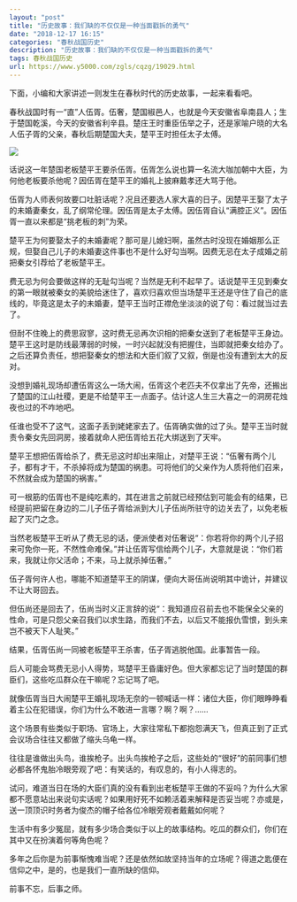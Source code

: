 ```yaml
---
layout: "post"
title: "历史故事：我们缺的不仅仅是一种当面戳拆的勇气"
date: "2018-12-17 16:15"
categories: "春秋战国历史"
description: "历史故事：我们缺的不仅仅是一种当面戳拆的勇气"
tags: 春秋战国历史
url: https://www.y5000.com/zgls/cqzg/19029.html
---
```






下面，小编和大家讲述一则发生在春秋时代的历史故事，一起来看看吧。

春秋战国时有一“直”人伍胥。伍奢，楚国椒邑人，也就是今天安徽省阜南县人；生于楚国乾溪，今天的安徽省利辛县。楚庄王时重臣伍举之子，还是家喻户晓的大名人伍子胥的父亲，春秋后期楚国大夫，楚平王时担任太子太傅。

![](https://img.y5000.com/uploads/allimg/170411/6-1F411135AVV.jpg)

话说这一年楚国老板楚平王要杀伍胥。伍胥怎么说也算一名流大咖加朝中大臣，为何他老板要杀他呢？因伍胥在楚平王的婚礼上披麻戴孝还大骂于他。

伍胥为人师表何故要口吐脏话呢？况且还要选人家大喜的日子。因楚平王娶了太子的未婚妻秦女，乱了纲常伦理。因伍胥是太子太傅。因伍胥自认“满腔正义”。因伍胥一直以来都是“挑老板的刺”为荣。

楚平王为何要娶太子的未婚妻呢？那可是儿媳妇啊，虽然古时没现在婚姻那么正规，但娶自己儿子的未婚妻这件事也不是什么好勾当啊。因费无忌在太子成婚之前把秦女引荐给了老板楚平王。

费无忌为何会要做这样的无耻勾当呢？当然是无利不起早了。话说楚平王见到秦女的第一眼就被秦女的美貌给迷住了，喜欢归喜欢但当场楚平王还是守住了自己的底线的，毕竟这是太子的未婚妻，楚平王当时正襟危坐淡淡的说了句：看过就当过去了。

但耐不住晚上的费思寂寥，这时费无忌再次识相的把秦女送到了老板楚平王身边。楚平王这时是防线最薄弱的时候，一时兴起就没有把握住，当即就把秦女给办了。之后还算负责任，想把娶秦女的想法和大臣们叙了又叙，倒是也没有遭到太大的反对。

没想到婚礼现场却遭伍胥这么一场大闹，伍胥这个老匹夫不仅拿出了先帝，还搬出了楚国的江山社稷，更是不给楚平王一点面子。估计这人生三大喜之一的洞房花烛夜也过的不咋地吧。

任谁也受不了这气，这面子丢到姥姥家去了。伍胥确实做的过了头。楚平王当时就责令秦女先回洞房，接着就命人把伍胥给五花大绑送到了天牢。

楚平王想把伍胥给杀了，费无忌这时却出来阻止，对楚平王说：“伍奢有两个儿子，都有才干，不杀掉将成为楚国的祸患。可将他们的父亲作为人质将他们召来，不然就会成为楚国的祸害。”

可一根筋的伍胥也不是纯吃素的，其在进言之前就已经预估到可能会有的结果，已经提前把留在身边的二儿子伍子胥给派到大儿子伍尚所驻守的边关去了，以免老板起了灭门之念。

当然老板楚平王听从了费无忌的话，便派使者对伍奢说“：你若将你的两个儿子招来可免你一死，不然性命难保。”并让伍胥写信给两个儿子，大意就是说：“你们若来，我就让你父活命；不来，马上就杀掉伍奢。”

伍子胥何许人也，哪能不知道楚平王的阴谋，便向大哥伍尚说明其中诡计，并建议不让大哥回去。

但伍尚还是回去了，伍尚当时义正言辞的说“：我知道应召前去也不能保全父亲的性命，可是只怨父亲召我们以求生路，而我们不去，以后又不能报仇雪恨，到头来岂不被天下人耻笑。”

结果，伍胥伍尚一同被老板楚平王杀害，伍子胥逃脱他国。此事暂告一段。

后人可能会骂费无忌小人得势，骂楚平王昏庸好色。但大家都忘记了当时楚国的群臣们，这些吃瓜群众在干嘛呢？忘记骂了吧。

就像伍胥当日大闹楚平王婚礼现场无奈的一顿喊话一样：诸位大臣，你们眼睁睁看着主公在犯错误，你们为什么不敢进一言哪？啊？啊？……

这个场景有些类似于职场、官场上，大家往常私下都抱怨满天飞，但真正到了正式会议场合往往又都做了缩头乌龟一样。

往往是谁做出头鸟，谁挨枪子。出头鸟挨枪子之后，这些处的“很好”的前同事们想必都各怀鬼胎冷眼旁观了吧：有笑话的，有叹息的，有小人得志的。

试问，难道当日在场的大臣们真的没有看到出老板楚平王做的不妥吗？为什么大家都不愿意站出来说句实话呢？如果用好死不如赖活着来解释是否妥当呢？亦或是，送一顶顶识时务者为俊杰的帽子给各位冷眼旁观者戴戴如何呢？

生活中有多少冤屈，就有多少场合类似于以上的故事结构。吃瓜的群众们，你们在其中又在扮演着何等角色呢？

多年之后你是为前事惭愧难当呢？还是依然如故坚持当年的立场呢？得道之匙便在信仰之中，是的，也是我们一直所缺的信仰。

前事不忘，后事之师。
